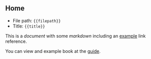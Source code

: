 ## Home

* File path: `{{filepath}}`
* Title: `{{title}}`

This is a *document* with some _markdown_ including an [example][] link reference.

You can view and example book at the [guide](/guide).

[example]: https://example.org 
